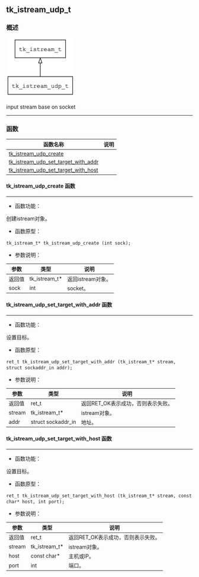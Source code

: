 ## tk\_istream\_udp\_t
### 概述
![image](images/tk_istream_udp_t_0.png)


 input stream base on socket



----------------------------------
### 函数
<p id="tk_istream_udp_t_methods">

| 函数名称 | 说明 | 
| -------- | ------------ | 
| <a href="#tk_istream_udp_t_tk_istream_udp_create">tk\_istream\_udp\_create</a> |  |
| <a href="#tk_istream_udp_t_tk_istream_udp_set_target_with_addr">tk\_istream\_udp\_set\_target\_with\_addr</a> |  |
| <a href="#tk_istream_udp_t_tk_istream_udp_set_target_with_host">tk\_istream\_udp\_set\_target\_with\_host</a> |  |
#### tk\_istream\_udp\_create 函数
-----------------------

* 函数功能：

> <p id="tk_istream_udp_t_tk_istream_udp_create">
 创建istream对象。






* 函数原型：

```
tk_istream_t* tk_istream_udp_create (int sock);
```

* 参数说明：

| 参数 | 类型 | 说明 |
| -------- | ----- | --------- |
| 返回值 | tk\_istream\_t* | 返回istream对象。 |
| sock | int | socket。 |
#### tk\_istream\_udp\_set\_target\_with\_addr 函数
-----------------------

* 函数功能：

> <p id="tk_istream_udp_t_tk_istream_udp_set_target_with_addr">
 设置目标。






* 函数原型：

```
ret_t tk_istream_udp_set_target_with_addr (tk_istream_t* stream, struct sockaddr_in addr);
```

* 参数说明：

| 参数 | 类型 | 说明 |
| -------- | ----- | --------- |
| 返回值 | ret\_t | 返回RET\_OK表示成功，否则表示失败。 |
| stream | tk\_istream\_t* | istream对象。 |
| addr | struct sockaddr\_in | 地址。 |
#### tk\_istream\_udp\_set\_target\_with\_host 函数
-----------------------

* 函数功能：

> <p id="tk_istream_udp_t_tk_istream_udp_set_target_with_host">
 设置目标。






* 函数原型：

```
ret_t tk_istream_udp_set_target_with_host (tk_istream_t* stream, const char* host, int port);
```

* 参数说明：

| 参数 | 类型 | 说明 |
| -------- | ----- | --------- |
| 返回值 | ret\_t | 返回RET\_OK表示成功，否则表示失败。 |
| stream | tk\_istream\_t* | istream对象。 |
| host | const char* | 主机或IP。 |
| port | int | 端口。 |
